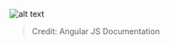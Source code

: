 ![alt text](https://github.com/ajit-kumar-azad/training/raw/master/Developing-Apps-with-AngularJS/images/mvc.png "Model-View-Controller")

> Credit: Angular JS Documentation
